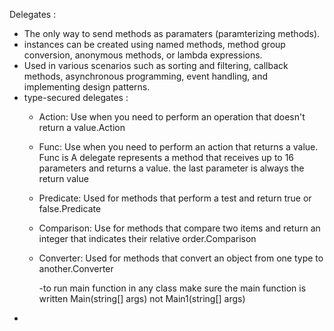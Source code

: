 
Delegates :

-   The only way to send  methods as paramaters (paramterizing methods).
-   instances can be created using named methods, method group conversion, anonymous methods, or lambda expressions.
-   Used in various scenarios such as sorting and filtering, callback methods, asynchronous programming, event handling, and implementing design patterns.
-    type-secured delegates : 
     - Action: Use when you need to perform an operation that doesn't return a value.Action
     - Func: Use when you need to perform an action that returns a value.
       Func is A delegate represents a method that receives up to 16 parameters and returns a value. the last parameter is always the return value 
     - Predicate: Used for methods that perform a test and return true or false.Predicate
     - Comparison: Use for methods that compare two items and return an integer that indicates their relative order.Comparison
     - Converter: Used for methods that convert an object from one type to another.Converter


       -to run main function in any class make sure the main function is written Main(string[] args) not Main1(string[] args)
   - 